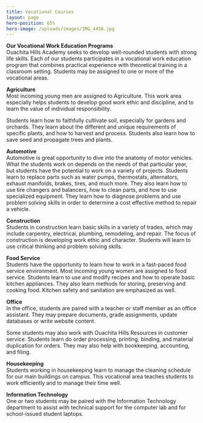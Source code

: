 ```yaml
---
title: Vocational Courses
layout: page
hero-position: 65%
hero-image: /uploads/images/IMG_4456.jpg
---
```

**Our Vocational Work Education Programs**  
Ouachita Hills Academy seeks to develop well-rounded students with strong life skills. 
Each of our students participates in a vocational work education program that combines 
practical experience with theoretical training in a classroom setting. Students may be 
assigned to one or more of the vocational areas.

**Agriculture**  
Most incoming young men are assigned to Agriculture. This work area especially helps 
students to develop good work ethic and discipline, and to learn the value of individual 
responsibility.

Students learn how to faithfully cultivate soil, especially for gardens and orchards. They 
learn about the different and unique requirements of specific plants, and how to harvest 
and process. Students also learn how to save seed and propagate trees and plants.

**Automotive**  
Automotive is great opportunity to dive into the anatomy of motor vehicles. What the 
students work on depends on the needs of that particular year, but students have the 
potential to work on a variety of projects. Students learn to replace parts such as water 
pumps, thermostats, alternators, exhaust manifolds, brakes, tires, and much more. They 
also learn how to use tire changers and balancers, how to clean parts, and how to use 
specialized equipment. They learn how to diagnose problems and use problem solving skills 
in order to determine a cost effective method to repair a vehicle.

**Construction**  
Students in construction learn basic skills in a variety of trades, which may include 
carpentry, electrical, plumbing, remodeling, and repair. The focus of construction is 
developing work ethic and character. Students will learn to use critical thinking and 
problem solving skills.

**Food Service**  
Students have the opportunity to learn how to work in a fast-paced food service 
environment. Most incoming young women are assigned to food service. Students learn to 
use and modify recipes and how to operate basic kitchen appliances. They also learn 
methods for storing, preserving and cooking food. Kitchen safety and sanitation are 
emphasized as well.

**Office**  
In the office, students are paired with a teacher or staff member as an office assistant. 
They may prepare documents, grade assignments, update databases or write website content.

Some students may also work with Ouachita Hills Resources in customer service. Students 
learn do order processing, printing, binding, and material duplication for orders. They 
may also help with bookkeeping, accounting, and filing.

**Housekeeping**  
Students working in housekeeping learn to manage the cleaning schedule for our main 
buildings on campus. This vocational area teaches students to work efficiently and to 
manage their time well. 

**Information Technology**  
One or two students may be paired with the Information Technology department to assist 
with technical support for the computer lab and for school-issued student laptops.